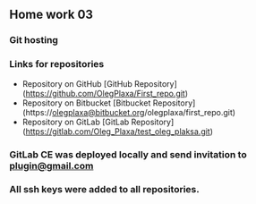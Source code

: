 ## Home work 03

### Git hosting

### Links for repositories

- Repository on GitHub [GitHub Repository] (https://github.com/OlegPlaxa/First_repo.git)
- Repository on Bitbucket [Bitbucket Repository] (https://olegplaxa@bitbucket.org/olegplaxa/first_repo.git)
- Repository on GitLab [GitLab Repository] (https://gitlab.com/Oleg_Plaxa/test_oleg_plaksa.git)

### GitLab CE was deployed locally and send invitation to plugin@gmail.com

### All ssh keys were added to all repositories.